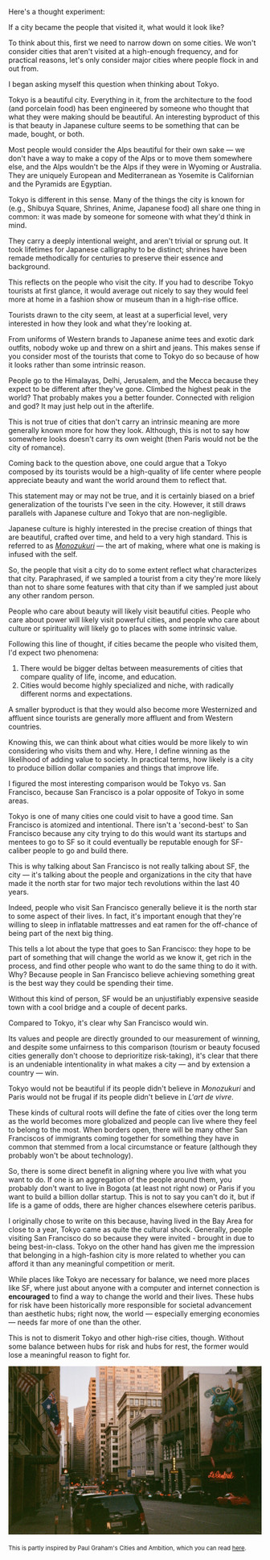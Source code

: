 Here's a thought experiment: 

If a city became the people that visited it, what would it look like? 

To think about this, first we need to narrow down on some cities. We won't consider cities that aren't visited at a high-enough frequency, and for practical reasons, let's only consider major cities where people flock in and out from.

I began asking myself this question when thinking about Tokyo.

Tokyo is a beautiful city. Everything in it, from the architecture to the food (and porcelain food) has been engineered by someone who thought that what they were making should be beautiful. An interesting byproduct of this is that beauty in Japanese culture seems to be something that can be made, bought, or both. 

Most people would consider the Alps beautiful for their own sake — we don't have a way to make a copy of the Alps or to move them somewhere else, and the Alps wouldn't be the Alps if they were in Wyoming or Australia. They are uniquely European and Mediterranean as Yosemite is Californian and the Pyramids are Egyptian. 

Tokyo is different in this sense. Many of the things the city is known for (e.g., Shibuya Square, Shrines, Anime, Japanese food) all share one thing in common: it was made by someone for someone with what they'd think in mind. 

They carry a deeply intentional weight, and aren't trivial or sprung out. It took lifetimes for Japanese calligraphy to be distinct; shrines have been remade methodically for centuries to preserve their essence and background. 

This reflects on the people who visit the city. If you had to describe Tokyo tourists at first glance, it would average out nicely to say they would feel more at home in a fashion show or museum than in a high-rise office. 

Tourists drawn to the city seem, at least at a superficial level, very interested in how they look and what they're looking at. 

From uniforms of Western brands to Japanese anime tees and exotic dark outfits, nobody woke up and threw on a shirt and jeans. This makes sense if you consider most of the tourists that come to Tokyo do so because of how it looks rather than some intrinsic reason.

People go to the Himalayas, Delhi, Jerusalem, and the Mecca because they expect to be different after they've gone. Climbed the highest peak in the world? That probably makes you a better founder. Connected with religion and god? It may just help out in the afterlife. 

This is not true of cities that don't carry an intrinsic meaning are more generally known more for how they look. Although, this is not to say how somewhere looks doesn't carry its own weight (then Paris would not be the city of romance).

Coming back to the question above, one could argue that a Tokyo composed by its tourists would be a high-quality of life center where people appreciate beauty and want the world around them to reflect that. 

This statement may or may not be true, and it is certainly biased on a brief generalization of the tourists I've seen in the city. However, it still draws parallels with Japanese culture and Tokyo that are non-negligible. 

Japanese culture is highly interested in the precise creation of things that are beautiful, crafted over time, and held to a very high standard. This is referred to as [*Monozukuri*](https://japanintercultural.com/free-resources/articles/monozukuri-another-look-at-a-key-japanese-principle/) — the art of making, where what one is making is infused with the self.

So, the people that visit a city do to some extent reflect what characterizes that city. Paraphrased, if we sampled a tourist from a city they're more likely than not to share some features with that city than if we sampled just about any other random person. 

People who care about beauty will likely visit beautiful cities. People who care about power will likely visit powerful cities, and people who care about culture or spirituality will likely go to places with some intrinsic value.

Following this line of thought, if cities became the people who visited them, I'd expect two phenomena:

1. There would be bigger deltas between measurements of cities that compare quality of life, income, and education. 
2. Cities would become highly specialized and niche, with radically different norms and expectations. 

A smaller byproduct is that they would also become more Westernized and affluent since tourists are generally more affluent and from Western countries.

Knowing this, we can think about what cities would be more likely to win considering who visits them and why. Here, I define winning as the likelihood of adding value to society. In practical terms, how likely is a city to produce billion dollar companies and things that improve life.

I figured the most interesting comparison would be Tokyo vs. San Francisco, because San Francisco is a polar opposite of Tokyo in some areas.

Tokyo is one of many cities one could visit to have a good time. San Francisco is atomized and intentional. There isn't a 'second-best' to San Francisco because any city trying to do this would want its startups and mentees to go to SF so it could eventually be reputable enough for SF-caliber people to go and build there. 

This is why talking about San Francisco is not really talking about SF, the city — it's talking about the people and organizations in the city that have made it the north star for two major tech revolutions within the last 40 years.  

Indeed, people who visit San Francisco generally believe it is the north star to some aspect of their lives. In fact, it's important enough that they're willing to sleep in inflatable mattresses and eat ramen for the off-chance of being part of the next big thing. 

This tells a lot about the type that goes to San Francisco: they hope to be part of something that will change the world as we know it, get rich in the process, and find other people who want to do the same thing to do it with. Why? Because people in San Francisco believe achieving something great is the best way they could be spending their time.

Without this kind of person, SF would be an unjustifiably expensive seaside town with a cool bridge and a couple of decent parks. 

Compared to Tokyo, it's clear why San Francisco would win. 

Its values and people are directly grounded to our measurement of winning, and despite some unfairness to this comparison (tourism or beauty focused cities generally don't choose to deprioritize risk-taking), it's clear that there is an undeniable intentionality in what makes a city — and by extension a country — win.

Tokyo would not be beautiful if its people didn't believe in *Monozukuri* and Paris would not be frugal if its people didn't believe in *L'art de vivre*. 

These kinds of cultural roots will define the fate of cities over the long term as the world becomes more globalized and people can live where they feel to belong to the most. When borders open, there will be many other San Franciscos of immigrants coming together for something they have in common that stemmed from a local circumstance or feature (although they probably won't be about technology).

So, there is some direct benefit in aligning where you live with what you want to do. If one is an aggregation of the people around them, you probably don't want to live in Bogota (at least not right now) or Paris if you want to build a billion dollar startup. This is not to say you can't do it, but if life is a game of odds, there are higher chances elsewhere ceteris paribus.

I originally chose to write on this because, having lived in the Bay Area for close to a year, Tokyo came as quite the cultural shock. Generally, people visiting San Francisco do so because they were invited - brought in due to being best-in-class. Tokyo on the other hand has given me the impression that belonging in a high-fashion city is more related to whether you can afford it than any meaningful competition or merit.

While places like Tokyo are necessary for balance, we need more places like SF, where just about anyone with a computer and internet connection is **encouraged** to find a way to change the world and their lives. These hubs for risk have been historically more responsible for societal advancement than aesthetic hubs; right now, the world — especially emerging economies — needs far more of one than the other.

This is not to dismerit Tokyo and other high-rise cities, though. Without some balance between hubs for risk and hubs for rest, the former would lose a meaningful reason to fight for.

![San Francisco — Courtesy of X](/blog/assets/san-francisco.jpeg "Downtown San Francisco")

<small>This is partly inspired by Paul Graham's Cities and Ambition, which you can read [here](https://www.paulgraham.com/cities.html).</small>
